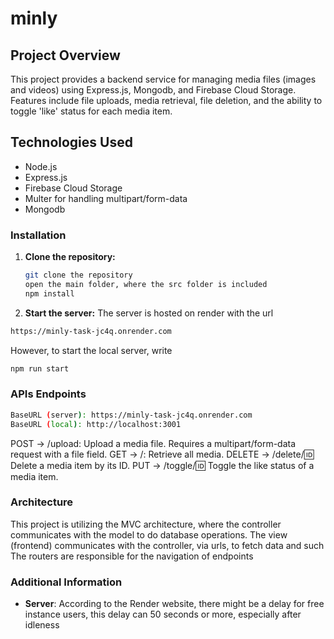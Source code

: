 # minly

## Project Overview
This project provides a backend service for managing media files (images and videos) using Express.js, Mongodb, and Firebase Cloud Storage. Features include file uploads, media retrieval, file deletion, and the ability to toggle 'like' status for each media item.

## Technologies Used
- Node.js
- Express.js
- Firebase Cloud Storage
- Multer for handling multipart/form-data
- Mongodb

### Installation
1. **Clone the repository:**
   ```bash
   git clone the repository
   open the main folder, where the src folder is included
   npm install 

2. **Start the server:**
The server is hosted on render with the url
```bash
https://minly-task-jc4q.onrender.com
```
However, to start the local server, write
```bash
npm run start
```

 ### APIs Endpoints
```bash
BaseURL (server): https://minly-task-jc4q.onrender.com
BaseURL (local): http://localhost:3001 
```
POST -> /upload: Upload a media file. Requires a multipart/form-data request with a file field.
GET -> /: Retrieve all media.
DELETE -> /delete/:id: Delete a media item by its ID.
PUT -> /toggle/:id: Toggle the like status of a media item.

### Architecture
This project is utilizing the MVC architecture, where the controller communicates with the model to do database operations.
The view (frontend) communicates with the controller, via urls, to fetch data and such
The routers are responsible for the navigation of endpoints

### Additional Information
- **Server**: According to the Render website, there might be a delay for free instance users, this delay can 50 seconds or more, especially after idleness


